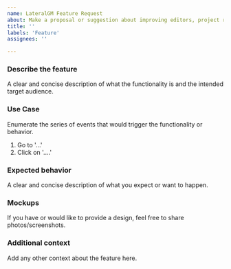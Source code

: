 ```yaml
---
name: LateralGM Feature Request
about: Make a proposal or suggestion about improving editors, project readers, third party plugin API, or external and platform integration.
title: ''
labels: 'Feature'
assignees: ''

---
```


<!-- Please search existing issues first to avoid creating duplicates. -->

### Describe the feature
A clear and concise description of what the functionality is and the intended target audience.

### Use Case
Enumerate the series of events that would trigger the functionality or behavior.
1. Go to '...'
2. Click on '....'

### Expected behavior
A clear and concise description of what you expect or want to happen.

### Mockups
If you have or would like to provide a design, feel free to share photos/screenshots.

### Additional context
Add any other context about the feature here.
